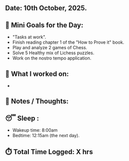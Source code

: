 ## Date: 10th October, 2025.

## 🎯 Mini Goals for the Day:
- "Tasks at work".
- Finish reading chapter 1 of the "How to Prove it" book.
- Play and analyze 2 games of Chess.
- Solve 5 Healthy mix of Lichess puzzles.
- Work on the nostro tempo application.
## 📖 What I worked on:
- 
## 📝 Notes / Thoughts:


## 😴 Sleep :
- Wakeup time: 8:00am
- Bedtime: 12:15am (the next day).
## ⏱️ Total Time Logged:  X hrs